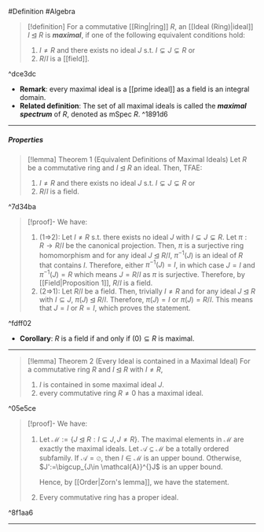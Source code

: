 #Definition #Algebra
> [!definition]
> For a commutative [[Ring|ring]] $R$, an [[Ideal (Ring)|ideal]] $I\unlhd R$ is ***maximal***, if one of the following equivalent conditions hold:
> 1. $I\neq R$ and there exists no ideal $J$ s.t. $I\subsetneq J\subsetneq R$ or
> 2. $R / I$ is a [[field]].

^dce3dc

- **Remark**: every maximal ideal is a [[prime ideal]] as a field is an integral domain.
- **Related definition**: The set of all maximal ideals is called the ***maximal spectrum*** of $R$, denoted as $\text{mSpec } R$. ^1891d6
---
##### Properties
> [!lemma] Theorem 1 (Equivalent Definitions of Maximal Ideals)
> Let $R$ be a commutative ring and $I\unlhd R$ an ideal. Then, TFAE:
> 1. $I\neq R$ and there exists no ideal $J$ s.t. $I\subsetneq J\subsetneq R$ or
> 2. $R / I$ is a field.

^7d34ba

> [!proof]-
> We have:
> 1. (1=>2): Let $I\neq R$ s.t. there exists no ideal $J$ with $I\subsetneq J\subsetneq R$. Let $\pi:R \to R / I$ be the canonical projection. Then, $\pi$ is a surjective ring homomorphism and for any ideal $J\unlhd R / I$, $\pi ^{-1}(J)$ is an ideal of $R$ that contains $I$. Therefore, either $\pi ^{-1}(J)=I$, in which case $J=I$ and $\pi ^{-1}(J)=R$ which means $J=R / I$ as $\pi$ is surjective. Therefore, by [[Field|Proposition 1]], $R / I$ is a field.
> 2. (2=>1): Let $R / I$ be a field. Then, trivially $I\neq R$ and for any ideal $J\unlhd R$ with $I\subseteq J$, $\pi(J)\unlhd R / I$. Therefore, $\pi(J)=I$ or $\pi(J)=R/I$. This means that $J=I$ or $R=I$, which proves the statement. 

^fdff02

- **Corollary**: $R$ is a field if and only if $(0)\subseteq R$ is maximal.
---
> [!lemma] Theorem 2 (Every Ideal is contained in a Maximal Ideal)
> For a commutative ring $R$ and $I\unlhd R$ with $I\neq R$, 
> 1. $I$ is contained in some maximal ideal $J$.
> 2. every commutative ring $R\neq 0$ has a maximal ideal.

^05e5ce

> [!proof]-
> We have:
> 1. Let $\mathcal{M}:=\{ J\unlhd R :I\subseteq J,J\neq R\}$. The maximal elements in $\mathcal{M}$ are exactly the maximal ideals. Let $\mathcal{A}\subseteq \mathcal{M}$ be a totally ordered subfamily. If $\mathcal{A}=\varnothing$, then $I\in \mathcal{M}$ is an upper bound. Otherwise, $J':=\bigcup_{J\in \mathcal{A}}^{}J$ is an upper bound. 
>    
>    Hence, by [[Order|Zorn's lemma]], we have the statement.
> 2. Every commutative ring has a proper ideal.

^8f1aa6

---